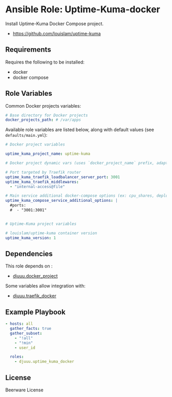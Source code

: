 Ansible Role: Uptime-Kuma-docker
================================

Install Uptime-Kuma Docker Compose project.

- https://github.com/louislam/uptime-kuma

Requirements
------------

Requires the following to be installed:
- docker
- docker compose

Role Variables
--------------

Common Docker projects variables:

```yaml
# Base directory for Docker projects
docker_projects_path: # /var/apps
```

Available role variables are listed below, along with default values (see `defaults/main.yml`):

```yaml
# Docker project variables

uptime_kuma_project_name: uptime-kuma

# Docker project dynamic vars (uses `docker_project_name` prefix, adapt if overriden)

# Port targeted by Traefik router
uptime_kuma_traefik_loadbalancer_server_port: 3001
uptime_kuma_traefik_middlewares:
  - "internal-access@file"

# Main service additional docker-compose options (ex: cpu_shares, deploy, ...)
uptime_kuma_compose_service_additional_options: |
  #ports:
  #  - "3001:3001"


# Uptime-Kuma project variables

# louislam/uptime-kuma container version
uptime_kuma_version: 1
```

Dependencies
------------

This role depends on :
- [djuuu.docker_project](https://github.com/Djuuu/ansible-role-docker-project)

Some variables allow integration with:
- [djuuu.traefik_docker](https://github.com/Djuuu/ansible-role-traefik-docker)

Example Playbook
----------------

```yaml
- hosts: all
  gather_facts: true
  gather_subset:
    - "!all"
    - "!min"
    - user_id

  roles:
    - djuuu.uptime_kuma_docker
```

License
-------

Beerware License
